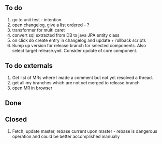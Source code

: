 
## To do
1. go to unit test - intention
1. open changelog, give a list ordered - ?
1. transformer for multi caret
1. convert sql extracted from DB to java JPA entity class
1. on click do create entry in changelog and update + rollback scripts
1. Bump up version for release branch for selected components. Also select target release.yml. Consider update of core component.

## To do externals
1. Get list of MRs where I made a comment but not yet resolved a thread.
1. get all my branches which are not yet merged to release branch
1. open MR in browser


## Done


## Closed
1. Fetch, update master, rebase current upon master - rebase is dangerous operation and could be better accomplished manually